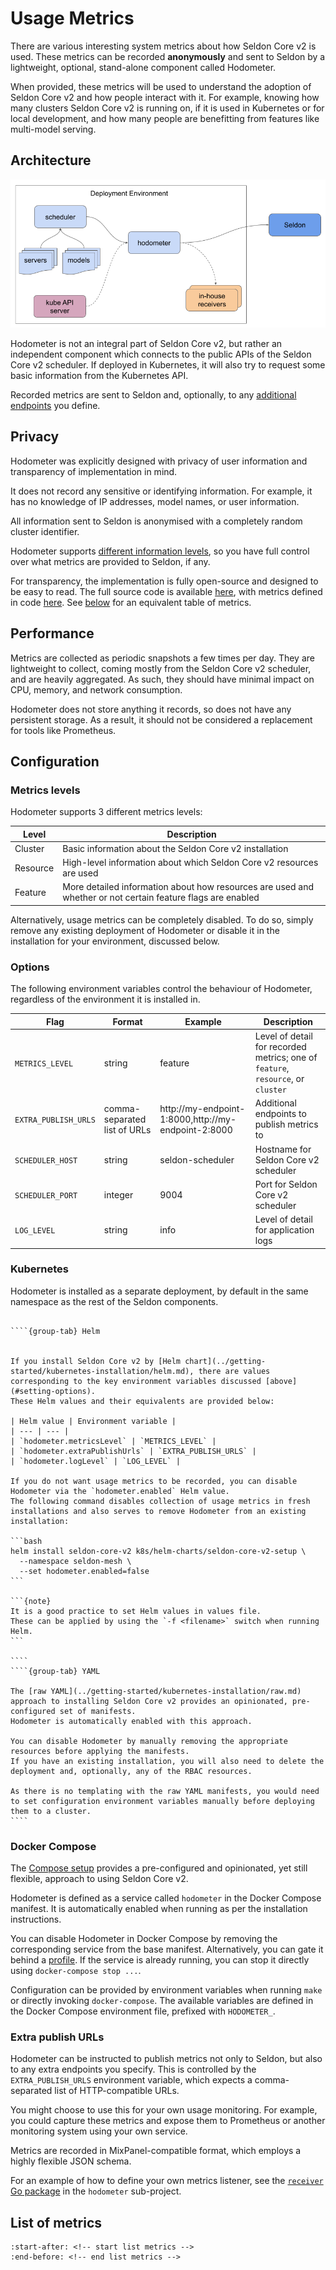 # Usage Metrics

There are various interesting system metrics about how Seldon Core v2 is used.
These metrics can be recorded **anonymously** and sent to Seldon by a lightweight, optional, stand-alone component called Hodometer.

When provided, these metrics will be used to understand the adoption of Seldon Core v2 and how people interact with it.
For example, knowing how many clusters Seldon Core v2 is running on, if it is used in Kubernetes or for local development, and how many people are benefitting from features like multi-model serving.

## Architecture

![Hodometer architecture](./hodometer-architecture.png)

Hodometer is not an integral part of Seldon Core v2, but rather an independent component which connects to the public APIs of the Seldon Core v2 scheduler.
If deployed in Kubernetes, it will also try to request some basic information from the Kubernetes API.

Recorded metrics are sent to Seldon and, optionally, to any [additional endpoints](#extra-publish-urls) you define.

## Privacy

Hodometer was explicitly designed with privacy of user information and transparency of implementation in mind.

It does not record any sensitive or identifying information.
For example, it has no knowledge of IP addresses, model names, or user information.

All information sent to Seldon is anonymised with a completely random cluster identifier.

Hodometer supports [different information levels](#metrics-levels), so you have full control over what metrics are provided to Seldon, if any.

For transparency, the implementation is fully open-source and designed to be easy to read.
The full source code is available [here](https://github.com/seldonio/seldon-core-v2/tree/master/hodometer), with metrics defined in code [here](https://github.com/seldonio/seldon-core-v2/tree/master/hodometer/pkg/hodometer/metrics.go).
See [below](#list-of-metrics) for an equivalent table of metrics.

## Performance

Metrics are collected as periodic snapshots a few times per day.
They are lightweight to collect, coming mostly from the Seldon Core v2 scheduler, and are heavily aggregated.
As such, they should have minimal impact on CPU, memory, and network consumption.

Hodometer does not store anything it records, so does not have any persistent storage.
As a result, it should not be considered a replacement for tools like Prometheus.

## Configuration

### Metrics levels

Hodometer supports 3 different metrics levels:

| Level | Description |
| --- | --- |
| Cluster | Basic information about the Seldon Core v2 installation |
| Resource | High-level information about which Seldon Core v2 resources are used |
| Feature | More detailed information about how resources are used and whether or not certain feature flags are enabled |

Alternatively, usage metrics can be completely disabled.
To do so, simply remove any existing deployment of Hodometer or disable it in the installation for your environment, discussed below.

### Options

The following environment variables control the behaviour of Hodometer, regardless of the environment it is installed in.

| Flag | Format | Example | Description |
| --- | --- | --- | --- |
| `METRICS_LEVEL` | string | feature | Level of detail for recorded metrics; one of `feature`, `resource`, or `cluster` |
| `EXTRA_PUBLISH_URLS` | comma-separated list of URLs | http://my-endpoint-1:8000,http://my-endpoint-2:8000 | Additional endpoints to publish metrics to |
| `SCHEDULER_HOST` | string | seldon-scheduler | Hostname for Seldon Core v2 scheduler |
| `SCHEDULER_PORT` | integer | 9004 | Port for Seldon Core v2 scheduler |
| `LOG_LEVEL` | string | info | Level of detail for application logs |

### Kubernetes

Hodometer is installed as a separate deployment, by default in the same namespace as the rest of the Seldon components.

`````{tabs}

````{group-tab} Helm


If you install Seldon Core v2 by [Helm chart](../getting-started/kubernetes-installation/helm.md), there are values corresponding to the key environment variables discussed [above](#setting-options).
These Helm values and their equivalents are provided below:

| Helm value | Environment variable |
| --- | --- |
| `hodometer.metricsLevel` | `METRICS_LEVEL` |
| `hodometer.extraPublishUrls` | `EXTRA_PUBLISH_URLS` |
| `hodometer.logLevel` | `LOG_LEVEL` |

If you do not want usage metrics to be recorded, you can disable Hodometer via the `hodometer.enabled` Helm value.
The following command disables collection of usage metrics in fresh installations and also serves to remove Hodometer from an existing installation:

```bash
helm install seldon-core-v2 k8s/helm-charts/seldon-core-v2-setup \
  --namespace seldon-mesh \
  --set hodometer.enabled=false
```

```{note}
It is a good practice to set Helm values in values file.
These can be applied by using the `-f <filename>` switch when running Helm.
```

````
````{group-tab} YAML

The [raw YAML](../getting-started/kubernetes-installation/raw.md) approach to installing Seldon Core v2 provides an opinionated, pre-configured set of manifests.
Hodometer is automatically enabled with this approach.

You can disable Hodometer by manually removing the appropriate resources before applying the manifests.
If you have an existing installation, you will also need to delete the deployment and, optionally, any of the RBAC resources.

As there is no templating with the raw YAML manifests, you would need to set configuration environment variables manually before deploying them to a cluster.
````
`````

### Docker Compose

The [Compose setup](../getting-started/docker-installation/index.md) provides a pre-configured and opinionated, yet still flexible, approach to using Seldon Core v2.

Hodometer is defined as a service called `hodometer` in the Docker Compose manifest.
It is automatically enabled when running as per the installation instructions.

You can disable Hodometer in Docker Compose by removing the corresponding service from the base manifest.
Alternatively, you can gate it behind a [profile](https://docs.docker.com/compose/profiles/).
If the service is already running, you can stop it directly using `docker-compose stop ...`.

Configuration can be provided by environment variables when running `make` or directly invoking `docker-compose`.
The available variables are defined in the Docker Compose environment file, prefixed with `HODOMETER_`.

### Extra publish URLs

Hodometer can be instructed to publish metrics not only to Seldon, but also to any extra endpoints you specify.
This is controlled by the `EXTRA_PUBLISH_URLS` environment variable, which expects a comma-separated list of HTTP-compatible URLs.

You might choose to use this for your own usage monitoring.
For example, you could capture these metrics and expose them to Prometheus or another monitoring system using your own service.

Metrics are recorded in MixPanel-compatible format, which employs a highly flexible JSON schema.

For an example of how to define your own metrics listener, see the [`receiver` Go package](https://github.com/SeldonIO/seldon-core-v2/tree/master/hodometer/pkg/receiver) in the `hodometer` sub-project.

## List of metrics

```{include} ../../../../hodometer/README.md
:start-after: <!-- start list metrics -->
:end-before: <!-- end list metrics -->
```
